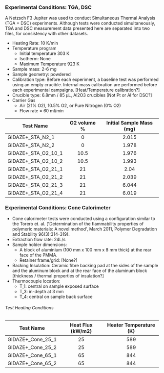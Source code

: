 ### Experimental Conditions: TGA, DSC
A Netzsch F3 Jupiter was used to conduct Simultaneous Thermal Analysis (TGA + DSC) experiments. Although tests were conducted simultaneously, TGA and DSC measurement data presented here are separated into two files, for consistency with other datasets.

* Heating Rate: 10 K/min
* Temperature program
  - Initial temperature 303 K
  - Isotherm: None
  - Maximum Temperature 923 K
* Sample mass: 2-6 mg
* Sample geometry: powdered
* Calibration type: Before each experiment, a baseline test was performed using an empty crucible. Internal mass calibration are performed before each experimental campaigns. [Heat/Temperature calibration?]
* Crucible type: 6.8mm / 85 µL, Al2O3 crucibles [Not Pt or Al for DSC?]
* Carrier Gas
  - Air (21% O2), 10.5% O2, or Pure Nitrogen (0% O2)
  - Flow rate = 60  ml/min  

| Test Name | O2 volume % |  Initial Sample Mass (mg) | 
| --------- | :---------: | :------------------------: |
|GIDAZE+\_STA\_N2\_1 | 0 | 2.015|  
|GIDAZE+\_STA\_N2\_2 | 0 | 1.978|  
|GIDAZE+\_STA\_O2\_10\_1 | 10.5 | 1.976|  
|GIDAZE+\_STA\_O2\_10\_2 | 10.5 | 1.993|  
|GIDAZE+\_STA\_O2\_21\_1 | 21 | 2.04| 
|GIDAZE+\_STA\_O2\_21\_2 | 21 | 2.039|  
|GIDAZE+\_STA\_O2\_21\_3 | 21 | 6.044|  
|GIDAZE+\_STA\_O2\_21\_4 | 21 | 6.019|   


### Experimental Conditions: Cone Calorimeter
* Cone calorimeter tests were conducted using a configuration similar to the Torero et. al. ('Determination of the flammability properties of polymeric materials: A novel method', March 2011, Polymer Degradation and Stability 96(3):314-319).
* Extraction flow rate: 24L/s
* Sample holder dimensions:
    - A block of aluminium (100 mm x 100 mm x 8 mm thick) at the rear face of the PMMA.
    - Retainer frame/grid: [None?]
* Backing Insulation: Ceramic fibre backing pad at the sides of the sample and the aluminum block and at the rear face of the aluminum block [thickness / thermal properties of insulation?]
* Thermocouple location:
    - T_1: central on sample exposed surface
    - T_3: in-depth at 3 mm
    - T_4: central on sample back surface

###### Test Heating Conditions  
|Test Name | Heat Flux (kW/m2)| Heater Temperature (K) 
|----------|:------:| :---: |
|GIDAZE+_Cone_25_1| 25 | 589 |
|GIDAZE+_Cone_25_2| 25 | 589 |
|GIDAZE+_Cone_65_1| 65 | 844 |
|GIDAZE+_Cone_65_2| 65 | 844 |

